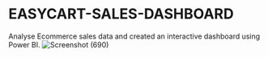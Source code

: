 # EASYCART-SALES-DASHBOARD
Analyse Ecommerce sales data and created an interactive dashboard using Power BI.
![Screenshot (690)](https://github.com/user-attachments/assets/db117b4e-e013-4a0f-98ae-f2b88fceb233)
